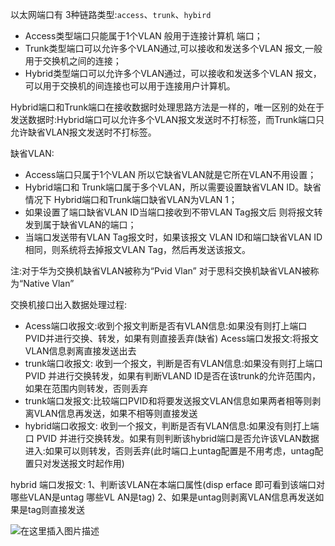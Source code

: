 以太网端口有 3种链路类型:`access`、`trunk`、`hybird`
- Access类型端口只能属于1个VLAN 般用于连接计算机 端口； 
- Trunk类型端口可以允许多个VLAN通过,可以接收和发送多个VLAN 报文,一般用于交换机之间的连接；
- Hybrid类型端口可以允许多个VLAN通过，可以接收和发送多个VLAN 报文，可以用于交换机的间连接也可以用于连接用户计算机。

Hybrid端口和Trunk端口在接收数据时处理思路方法是一样的，唯一区别的处在于发送数据时:Hybrid端口可以允许多个VLAN报文发送时不打标签，而Trunk端口只允许缺省VLAN报文发送时不打标签。

缺省VLAN:
- Access端口只属于1个VLAN 所以它缺省VLAN就是它所在VLAN不用设置；
- Hybrid端口和 Trunk端口属于多个VLAN，所以需要设置缺省VLAN ID。缺省情况下 Hybrid端口和Trunk端口缺省VLAN为VLAN 1；
- 如果设置了端口缺省VLAN ID当端口接收到不带VLAN Tag报文后 则将报文转发到属于缺省VLAN的端口；
- 当端口发送带有VLAN Tag报文时，如果该报文 VLAN ID和端口缺省VLAN ID相同，则系统将去掉报文VLAN Tag，然后再发送该报文。

注:对于华为交换机缺省VLAN被称为“Pvid Vlan” 对于思科交换机缺省VLAN被称为“Native Vlan”

交换机接口出入数据处理过程:
- Acess端口收报文:收到个报文判断是否有VLAN信息:如果没有则打上端口 PVID并进行交换、转发，如果有则直接丢弃(缺省) Acess端口发报文:将报文VLAN信息剥离直接发送出去
- trunk端口收报文: 收到一个报文，判断是否有VLAN信息:如果没有则打上端口 PVID 并进行交换转发，如果有判断VLAND ID是否在该trunk的允许范围内，如果在范围内则转发，否则丢弃
- trunk端口发报文:比较端口PVID和将要发送报文VLAN信息如果两者相等则剥离VLAN信息再发送，如果不相等则直接发送
- hybrid端口收报文: 收到一个报文，判断是否有VLAN信息:如果没有则打上端口 PVID 并进行交换转发。如果有则判断该hybrid端口是否允许该VLAN数据进入:如果可以则转发，否则丢弃(此时端口上untag配置是不用考虑，untag配置只对发送报文时起作用) 

hybrid 端口发报文:
1、判断该VLAN在本端口属性(disp erface 即可看到该端口对哪些VLAN是untag 哪些VL
AN是tag)
2、如果是untag则剥离VLAN信息再发送如果是tag则直接发送
 
![在这里插入图片描述](https://img-blog.csdnimg.cn/7859e3909dd74e1b89ba539fc9ebc078.png)

